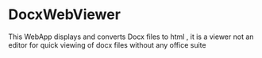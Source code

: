 # DocxWebViewer
This WebApp displays and converts Docx files to html , it is a viewer not an editor for quick viewing of docx files without any office suite
